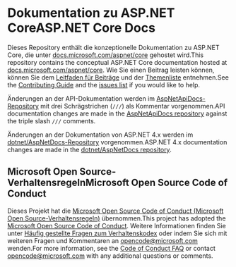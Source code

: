 # <a name="aspnet-core-docs"></a><span data-ttu-id="d3f5d-101">Dokumentation zu ASP.NET Core</span><span class="sxs-lookup"><span data-stu-id="d3f5d-101">ASP.NET Core Docs</span></span>

<span data-ttu-id="d3f5d-102">Dieses Repository enthält die konzeptionelle Dokumentation zu ASP.NET Core, die unter [docs.microsoft.com/aspnet/core](https://docs.microsoft.com/aspnet/core) gehostet wird.</span><span class="sxs-lookup"><span data-stu-id="d3f5d-102">This repository contains the conceptual ASP.NET Core documentation hosted at [docs.microsoft.com/aspnet/core](https://docs.microsoft.com/aspnet/core).</span></span> <span data-ttu-id="d3f5d-103">Wie Sie einen Beitrag leisten können, können Sie dem [Leitfaden für Beiträge](CONTRIBUTING.md) und der [Themenliste](https://github.com/dotnet/AspNetCore.Docs/issues) entnehmen.</span><span class="sxs-lookup"><span data-stu-id="d3f5d-103">See the [Contributing Guide](CONTRIBUTING.md) and the [issues list](https://github.com/dotnet/AspNetCore.Docs/issues) if you would like to help.</span></span>

<span data-ttu-id="d3f5d-104">Änderungen an der API-Dokumentation werden im [AspNetApiDocs-Repository](https://github.com/dotnet/AspNetApiDocs) mit drei Schrägstrichen (`///`) als Kommentar vorgenommen.</span><span class="sxs-lookup"><span data-stu-id="d3f5d-104">API documentation changes are made in the [AspNetApiDocs repository](https://github.com/dotnet/AspNetApiDocs) against the triple slash `///` comments.</span></span>

<span data-ttu-id="d3f5d-105">Änderungen an der Dokumentation von ASP.NET 4.x werden im [dotnet/AspNetDocs-Repository](https://github.com/dotnet/AspNetDocs) vorgenommen.</span><span class="sxs-lookup"><span data-stu-id="d3f5d-105">ASP.NET 4.x documentation changes are made in the [dotnet/AspNetDocs repository](https://github.com/dotnet/AspNetDocs).</span></span>

## <a name="microsoft-open-source-code-of-conduct"></a><span data-ttu-id="d3f5d-106">Microsoft Open Source-Verhaltensregeln</span><span class="sxs-lookup"><span data-stu-id="d3f5d-106">Microsoft Open Source Code of Conduct</span></span>

<span data-ttu-id="d3f5d-107">Dieses Projekt hat die [Microsoft Open Source Code of Conduct (Microsoft Open Source-Verhaltensregeln)](https://opensource.microsoft.com/codeofconduct/) übernommen.</span><span class="sxs-lookup"><span data-stu-id="d3f5d-107">This project has adopted the [Microsoft Open Source Code of Conduct](https://opensource.microsoft.com/codeofconduct/).</span></span>
<span data-ttu-id="d3f5d-108">Weitere Informationen finden Sie unter [Häufig gestellte Fragen zum Verhaltenskodex](https://opensource.microsoft.com/codeofconduct/faq/) oder indem Sie sich mit weiteren Fragen und Kommentaren an [opencode@microsoft.com](mailto:opencode@microsoft.com) wenden.</span><span class="sxs-lookup"><span data-stu-id="d3f5d-108">For more information, see the [Code of Conduct FAQ](https://opensource.microsoft.com/codeofconduct/faq/) or contact [opencode@microsoft.com](mailto:opencode@microsoft.com) with any additional questions or comments.</span></span>